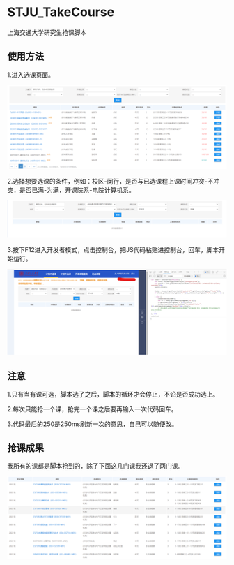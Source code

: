 # STJU_TakeCourse
上海交通大学研究生抢课脚本



## 使用方法

1.进入选课页面。

![](.\pics\image-20220921171238171.png)



2.选择想要选课的条件，例如：校区-闵行，是否与已选课程上课时间冲突-不冲突，是否已满-为满，开课院系-电院计算机系。

![image-20220921171749020](.\pics\image-20220921171749020.png)



3.按下F12进入开发者模式，点击控制台，把JS代码粘贴进控制台，回车，脚本开始运行。

![image-20220921172120259](.\pics\image-20220921172120259.png)



## 注意

1.只有当有课可选，脚本选了之后，脚本的循环才会停止，不论是否成功选上。

2.每次只能抢一个课，抢完一个课之后要再输入一次代码回车。

3.代码最后的250是250ms刷新一次的意思，自己可以随便改。

## 抢课成果

我所有的课都是脚本抢到的，除了下面这几门课我还退了两门课。

![image-20220921172601814](.\pics\image-20220921172601814.png)
